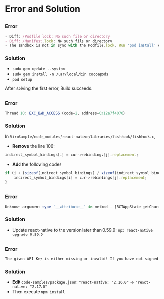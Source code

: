 # Error and Solution

## 
### Error
~~~JavaScript
- Diff: /Podfile.lock: No such file or directory
- Diff: /Manifest.lock: No such file or directory
- The sandbox is not in sync with the Podfile.lock. Run 'pod install' or update your CocoaPods installation.
~~~

### Solution
- `sudo gem update --system`
- `sudo gem install -n /usr/local/bin cocoapods`
- `pod setup`

After solving the first error, Build succeeds.

##
### Error
~~~JavaScript
Thread 10: EXC_BAD_ACCESS (code=2, address=0x12a7f4070)
~~~

### Solution
In `ViroSample/node_modules/react-native/Libraries/fishhook/fishhook.c`, 

- <strong>Remove</strong> the line 106: 
~~~JavaScript
indirect_symbol_bindings[i] = cur->rebindings[j].replacement;
~~~

- <strong>Add</strong> the following codes
~~~JavaScript
if (i < (sizeof(indirect_symbol_bindings) / sizeof(indirect_symbol_bindings[0]))) {
    indirect_symbol_bindings[i] = cur->rebindings[j].replacement;
}
~~~

## 
### Error
~~~JavaScript
Unknown argument type `__attribute__` in method - [RCTAppState getChurrentAppState:error:]. Extend RCTConvert to support this type. 
~~~

### Solution
- Update react-native to the version later than 0.59.9: `npx react-native upgrade 0.59.9`

## 
### Error
~~~JavaScript
The given API Key is either missing or invalid! If you have not signed up for accessing Viro Media platform, please do so at www.viromedia.com. Otherwise, contact info@viromedia.com if you have a valid key and are encountering this error.
~~~

### Solution
- <strong>Edit</strong> `code-samples/package.json`: `"react-native: "2.16.0"` -> `"react-native: "2.17.0"`
- Then execute `npm install`